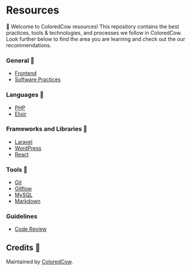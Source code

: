 # Resources
:wave: Welcome to ColoredCow resources! This repository contains the best practices, tools & technologies, and processes we follow in ColoredCow. Look further below to find the area you are learning and check out the our recommendations.


### General :star2:

- [Frontend](frontend/)
- [Software Practices](software-practices/)

### Languages :ice_cream:

- [PHP](php/)
- [Elixir](elixir/)

### Frameworks and Libraries :rocket:

- [Laravel](laravel/)
- [WordPress](wordpress/)
- [React](react/)

### Tools :nut_and_bolt:

- [Git](git/)
- [Gitflow](git/gitflow/)
- [MySQL](mysql/)
- [Markdown](git/MARKDOWN.md)

### Guidelines

- [Code Review](guidelines/code-review)

## Credits :raised_hands:

Maintained by [ColoredCow](https://coloredcow.com).
